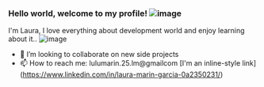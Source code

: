 ### Hello world, welcome to my profile! ![image](https://user-images.githubusercontent.com/96081042/180843841-b8616b30-e6b4-47f8-8902-c515bdb66bd5.png)

I'm Laura, I love everything about development world and enjoy learning about it..  ![image](https://user-images.githubusercontent.com/96081042/180841778-a4989277-176a-445e-8647-acbf95a8f406.png)

- 👯 I’m looking to collaborate on new side projects
- 📫 How to reach me: lulumarin.25.lm@gmailcom [I'm an inline-style link] (https://www.linkedin.com/in/laura-marin-garcia-0a2350231/)

